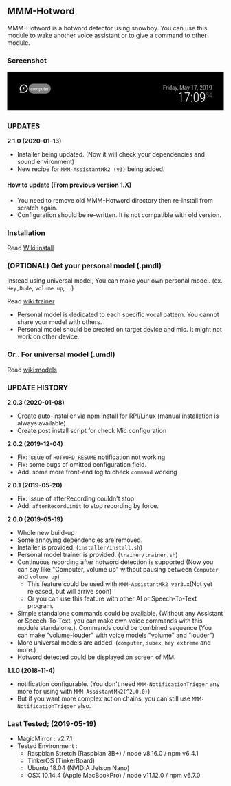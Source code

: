 ## MMM-Hotword
MMM-Hotword is a hotword detector using snowboy.
You can use this module to wake another voice assistant or to give a command to other module.

### Screenshot
![screenshot](resources/screenshot.png)

### UPDATES

**2.1.0 (2020-01-13)**
- Installer being updated. (Now it will check your dependencies and sound environment)
- New recipe for `MMM-AssistantMk2 (v3)` being added.




#### How to update (From previous version 1.X)
- You need to remove old MMM-Hotword directory then re-install from scratch again.
- Configuration should be re-written. It is not compatible with old version.


### Installation
Read [Wiki:install](https://github.com/eouia/MMM-Hotword/wiki/Installation)

### (OPTIONAL) Get your personal model (.pmdl)
Instead using universal model, You can make your own personal model. (ex. `Hey,Dude`, `volume up`, ...)

Read [wiki:trainer](https://github.com/eouia/MMM-Hotword/wiki/Make-your-own-personal-model)
- Personal model is dedicated to each specific vocal pattern. You cannot share your model with others.
- Personal model should be created on target device and mic. It might not work on other device.

### Or.. For universal model (.umdl)
Read [wiki:models](https://github.com/eouia/MMM-Hotword/wiki/Models)



### UPDATE HISTORY
**2.0.3 (2020-01-08)**
- Create auto-installer via npm install for RPI/Linux (manual installation is always available)
- Create post install script for check Mic configuration

**2.0.2 (2019-12-04)**
- Fix: issue of `HOTWORD_RESUME` notification not working
- Fix: some bugs of omitted configuration field.
- Add: some more front-end log to check `command` working

**2.0.1 (2019-05-20)**
- Fix: issue of afterRecording couldn't stop
- Add: `afterRecordLimit` to stop recording by force.

**2.0.0 (2019-05-19)**
- Whole new build-up
- Some annoying dependencies are removed.
- Installer is provided. (`installer/install.sh`)
- Personal model trainer is provided. (`trainer/trainer.sh`)
- Continuous recording after hotword detection is supported (Now you can say like "Computer, volume up" without pausing between `Computer` and `volume up`)
  - This feature could be used with `MMM-AssistantMk2 ver3.x`(Not yet released, but will arrive soon)
  - Or you can use this feature with other AI or Speech-To-Text program.
- Simple standalone commands could be available. (Without any Assistant or Speech-To-Text, you can make own voice commands with this module standalone.). Commands could be combined sequence (You can make "volume-louder" with voice models "volume" and "louder")
- More universal models are added. (`computer`, `subex`, `hey extreme` and more.)
- Hotword detected could be displayed on screen of MM.

**1.1.0 (2018-11-4)**
- notification configurable. (You don't need `MMM-NotificationTrigger` any more for using with `MMM-AssistantMk2(^2.0.0)`)
- But if you want more complex action chains, you can still use `MMM-NotificationTrigger` also.



### Last Tested; (2019-05-19)
- MagicMirror : v2.7.1
- Tested Environment :
  - Raspbian Stretch (Raspbian 3B+) / node v8.16.0 / npm v6.4.1
  - TinkerOS (TinkerBoard)
  - Ubuntu 18.04 (NVIDIA Jetson Nano)
  - OSX 10.14.4 (Apple MacBookPro) / node v11.12.0 / npm v6.7.0

